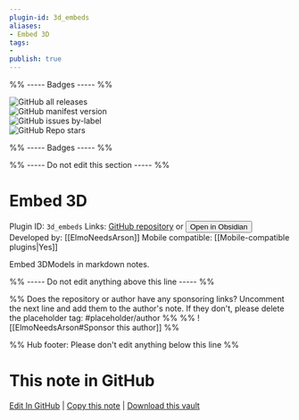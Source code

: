 ```yaml
---
plugin-id: 3d_embeds
aliases:
- Embed 3D
tags: 
- 
publish: true
---
```


%% ----- Badges ----- %%

![GitHub all releases](https://img.shields.io/github/downloads/ElmoNeedsArson/Obsidian-3D-embed/total?color=573E7A&logo=github&style=for-the-badge)   
![GitHub manifest version](https://img.shields.io/github/manifest-json/v/ElmoNeedsArson/Obsidian-3D-embed?color=573E7A&logo=github&style=for-the-badge)   
![GitHub issues by-label](https://img.shields.io/github/issues/ElmoNeedsArson/Obsidian-3D-embed/help%20wanted?color=573E7A&logo=github&style=for-the-badge)   
![GitHub Repo stars](https://img.shields.io/github/stars/ElmoNeedsArson/Obsidian-3D-embed?color=573E7A&logo=github&style=for-the-badge)

%% ----- Badges ----- %%

%% ----- Do not edit this section ----- %%

# Embed 3D

Plugin ID: `3d_embeds`
Links: [GitHub repository](https://github.com/ElmoNeedsArson/Obsidian-3D-embed) or [<button id=HH>Open in Obsidian</button>](obsidian://show-plugin?id=3d_embeds)
Developed by: [[ElmoNeedsArson]]
Mobile compatible: [[Mobile-compatible plugins|Yes]]

Embed 3DModels in markdown notes.

%% ----- Do not edit anything above this line ----- %% 

%% Does the repository or author have any sponsoring links? Uncomment the next line and add them to the author's note. If they don't, please delete the placeholder tag: #placeholder/author %%
%% ![[ElmoNeedsArson#Sponsor this author]] %%

%% Hub footer: Please don't edit anything below this line %%

# This note in GitHub

<span class="git-footer">[Edit In GitHub](https://github.dev/obsidian-community/obsidian-hub/blob/main/02%20-%20Community%20Expansions/02.05%20All%20Community%20Expansions/Plugins/3d_embeds.md "git-hub-edit-note") | [Copy this note](https://raw.githubusercontent.com/obsidian-community/obsidian-hub/main/02%20-%20Community%20Expansions/02.05%20All%20Community%20Expansions/Plugins/3d_embeds.md "git-hub-copy-note") | [Download this vault](https://github.com/obsidian-community/obsidian-hub/archive/refs/heads/main.zip "git-hub-download-vault") </span>
